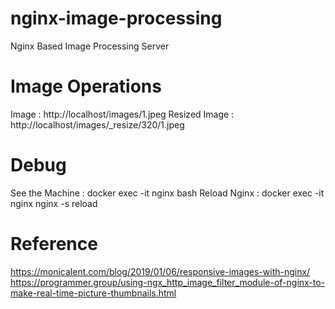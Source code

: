 # nginx-image-processing
Nginx Based Image Processing Server

# Image Operations

Image : http://localhost/images/1.jpeg
Resized Image : http://localhost/images/_resize/320/1.jpeg


# Debug

See the Machine  : docker exec -it nginx bash
Reload Nginx : docker exec -it nginx nginx -s reload

# Reference
https://monicalent.com/blog/2019/01/06/responsive-images-with-nginx/
https://programmer.group/using-ngx_http_image_filter_module-of-nginx-to-make-real-time-picture-thumbnails.html


